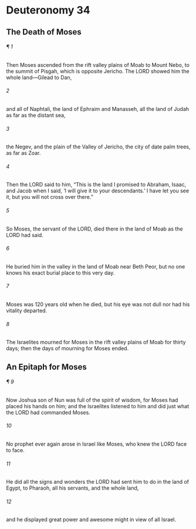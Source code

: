 # Deuteronomy 34
## The Death of Moses
###### ¶ 1
Then Moses ascended from the rift valley plains of Moab to Mount Nebo, to the summit of Pisgah, which is opposite Jericho. The LORD showed him the whole land—Gilead to Dan,
###### 2
and all of Naphtali, the land of Ephraim and Manasseh, all the land of Judah as far as the distant sea,
###### 3
the Negev, and the plain of the Valley of Jericho, the city of date palm trees, as far as Zoar.
###### 4
Then the LORD said to him, “This is the land I promised to Abraham, Isaac, and Jacob when I said, ‘I will give it to your descendants.’ I have let you see it, but you will not cross over there.”
###### 5
So Moses, the servant of the LORD, died there in the land of Moab as the LORD had said.
###### 6
He buried him in the valley in the land of Moab near Beth Peor, but no one knows his exact burial place to this very day.
###### 7
Moses was 120 years old when he died, but his eye was not dull nor had his vitality departed.
###### 8
The Israelites mourned for Moses in the rift valley plains of Moab for thirty days; then the days of mourning for Moses ended.
## An Epitaph for Moses
###### ¶ 9
Now Joshua son of Nun was full of the spirit of wisdom, for Moses had placed his hands on him; and the Israelites listened to him and did just what the LORD had commanded Moses.
###### 10
No prophet ever again arose in Israel like Moses, who knew the LORD face to face.
###### 11
He did all the signs and wonders the LORD had sent him to do in the land of Egypt, to Pharaoh, all his servants, and the whole land,
###### 12
and he displayed great power and awesome might in view of all Israel.
